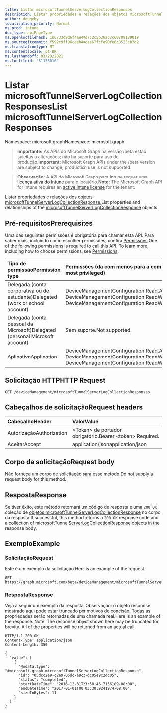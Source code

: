 ```yaml
---
title: Listar microsoftTunnelServerLogCollectionResponses
description: Listar propriedades e relações dos objetos microsoftTunnelServerLogCollectionResponse.
author: dougeby
localization_priority: Normal
ms.prod: intune
doc_type: apiPageType
ms.openlocfilehash: 1b6733d9d6f4ae40d7c2c5b362c7c60709189019
ms.sourcegitcommit: f592c9ff96ceeb40caa67fcfe90fe6c8525cb7d2
ms.translationtype: MT
ms.contentlocale: pt-BR
ms.lasthandoff: 03/23/2021
ms.locfileid: "51153010"
---
```

# <a name="list-microsofttunnelserverlogcollectionresponses"></a><span data-ttu-id="5e02c-103">Listar microsoftTunnelServerLogCollectionResponses</span><span class="sxs-lookup"><span data-stu-id="5e02c-103">List microsoftTunnelServerLogCollectionResponses</span></span>

<span data-ttu-id="5e02c-104">Namespace: microsoft.graph</span><span class="sxs-lookup"><span data-stu-id="5e02c-104">Namespace: microsoft.graph</span></span>

> <span data-ttu-id="5e02c-105">**Importante:** As APIs do Microsoft Graph na versão /beta estão sujeitas a alterações; não há suporte para uso de produção.</span><span class="sxs-lookup"><span data-stu-id="5e02c-105">**Important:** Microsoft Graph APIs under the /beta version are subject to change; production use is not supported.</span></span>

> <span data-ttu-id="5e02c-106">**Observação:** A API do Microsoft Graph para Intune requer uma [licença ativa do Intune](https://go.microsoft.com/fwlink/?linkid=839381) para o locatário.</span><span class="sxs-lookup"><span data-stu-id="5e02c-106">**Note:** The Microsoft Graph API for Intune requires an [active Intune license](https://go.microsoft.com/fwlink/?linkid=839381) for the tenant.</span></span>

<span data-ttu-id="5e02c-107">Listar propriedades e relações dos [objetos microsoftTunnelServerLogCollectionResponse.](../resources/intune-mstunnel-microsofttunnelserverlogcollectionresponse.md)</span><span class="sxs-lookup"><span data-stu-id="5e02c-107">List properties and relationships of the [microsoftTunnelServerLogCollectionResponse](../resources/intune-mstunnel-microsofttunnelserverlogcollectionresponse.md) objects.</span></span>

## <a name="prerequisites"></a><span data-ttu-id="5e02c-108">Pré-requisitos</span><span class="sxs-lookup"><span data-stu-id="5e02c-108">Prerequisites</span></span>
<span data-ttu-id="5e02c-p101">Uma das seguintes permissões é obrigatória para chamar esta API. Para saber mais, incluindo como escolher permissões, confira [Permissões](/graph/permissions-reference).</span><span class="sxs-lookup"><span data-stu-id="5e02c-p101">One of the following permissions is required to call this API. To learn more, including how to choose permissions, see [Permissions](/graph/permissions-reference).</span></span>

|<span data-ttu-id="5e02c-111">Tipo de permissão</span><span class="sxs-lookup"><span data-stu-id="5e02c-111">Permission type</span></span>|<span data-ttu-id="5e02c-112">Permissões (da com menos para a com mais privilégios)</span><span class="sxs-lookup"><span data-stu-id="5e02c-112">Permissions (from least to most privileged)</span></span>|
|:---|:---|
|<span data-ttu-id="5e02c-113">Delegada (conta corporativa ou de estudante)</span><span class="sxs-lookup"><span data-stu-id="5e02c-113">Delegated (work or school account)</span></span>|<span data-ttu-id="5e02c-114">DeviceManagementConfiguration.Read.All, DeviceManagementConfiguration.ReadWrite.All</span><span class="sxs-lookup"><span data-stu-id="5e02c-114">DeviceManagementConfiguration.Read.All, DeviceManagementConfiguration.ReadWrite.All</span></span>|
|<span data-ttu-id="5e02c-115">Delegada (conta pessoal da Microsoft)</span><span class="sxs-lookup"><span data-stu-id="5e02c-115">Delegated (personal Microsoft account)</span></span>|<span data-ttu-id="5e02c-116">Sem suporte.</span><span class="sxs-lookup"><span data-stu-id="5e02c-116">Not supported.</span></span>|
|<span data-ttu-id="5e02c-117">Aplicativo</span><span class="sxs-lookup"><span data-stu-id="5e02c-117">Application</span></span>|<span data-ttu-id="5e02c-118">DeviceManagementConfiguration.Read.All, DeviceManagementConfiguration.ReadWrite.All</span><span class="sxs-lookup"><span data-stu-id="5e02c-118">DeviceManagementConfiguration.Read.All, DeviceManagementConfiguration.ReadWrite.All</span></span>|

## <a name="http-request"></a><span data-ttu-id="5e02c-119">Solicitação HTTP</span><span class="sxs-lookup"><span data-stu-id="5e02c-119">HTTP Request</span></span>
<!-- {
  "blockType": "ignored"
}
-->
``` http
GET /deviceManagement/microsoftTunnelServerLogCollectionResponses
```

## <a name="request-headers"></a><span data-ttu-id="5e02c-120">Cabeçalhos de solicitação</span><span class="sxs-lookup"><span data-stu-id="5e02c-120">Request headers</span></span>
|<span data-ttu-id="5e02c-121">Cabeçalho</span><span class="sxs-lookup"><span data-stu-id="5e02c-121">Header</span></span>|<span data-ttu-id="5e02c-122">Valor</span><span class="sxs-lookup"><span data-stu-id="5e02c-122">Value</span></span>|
|:---|:---|
|<span data-ttu-id="5e02c-123">Autorização</span><span class="sxs-lookup"><span data-stu-id="5e02c-123">Authorization</span></span>|<span data-ttu-id="5e02c-124">&lt;Token&gt; de portador obrigatório.</span><span class="sxs-lookup"><span data-stu-id="5e02c-124">Bearer &lt;token&gt; Required.</span></span>|
|<span data-ttu-id="5e02c-125">Aceitar</span><span class="sxs-lookup"><span data-stu-id="5e02c-125">Accept</span></span>|<span data-ttu-id="5e02c-126">application/json</span><span class="sxs-lookup"><span data-stu-id="5e02c-126">application/json</span></span>|

## <a name="request-body"></a><span data-ttu-id="5e02c-127">Corpo da solicitação</span><span class="sxs-lookup"><span data-stu-id="5e02c-127">Request body</span></span>
<span data-ttu-id="5e02c-128">Não forneça um corpo de solicitação para esse método.</span><span class="sxs-lookup"><span data-stu-id="5e02c-128">Do not supply a request body for this method.</span></span>

## <a name="response"></a><span data-ttu-id="5e02c-129">Resposta</span><span class="sxs-lookup"><span data-stu-id="5e02c-129">Response</span></span>
<span data-ttu-id="5e02c-130">Se tiver êxito, este método retornará um código de resposta e uma `200 OK` coleção de [objetos microsoftTunnelServerLogCollectionResponse](../resources/intune-mstunnel-microsofttunnelserverlogcollectionresponse.md) no corpo da resposta.</span><span class="sxs-lookup"><span data-stu-id="5e02c-130">If successful, this method returns a `200 OK` response code and a collection of [microsoftTunnelServerLogCollectionResponse](../resources/intune-mstunnel-microsofttunnelserverlogcollectionresponse.md) objects in the response body.</span></span>

## <a name="example"></a><span data-ttu-id="5e02c-131">Exemplo</span><span class="sxs-lookup"><span data-stu-id="5e02c-131">Example</span></span>

### <a name="request"></a><span data-ttu-id="5e02c-132">Solicitação</span><span class="sxs-lookup"><span data-stu-id="5e02c-132">Request</span></span>
<span data-ttu-id="5e02c-133">Este é um exemplo da solicitação.</span><span class="sxs-lookup"><span data-stu-id="5e02c-133">Here is an example of the request.</span></span>
``` http
GET https://graph.microsoft.com/beta/deviceManagement/microsoftTunnelServerLogCollectionResponses
```

### <a name="response"></a><span data-ttu-id="5e02c-134">Resposta</span><span class="sxs-lookup"><span data-stu-id="5e02c-134">Response</span></span>
<span data-ttu-id="5e02c-p102">Veja a seguir um exemplo da resposta. Observação: o objeto response mostrado aqui pode estar truncado por motivos de concisão. Todas as propriedades serão retornadas de uma chamada real.</span><span class="sxs-lookup"><span data-stu-id="5e02c-p102">Here is an example of the response. Note: The response object shown here may be truncated for brevity. All of the properties will be returned from an actual call.</span></span>
``` http
HTTP/1.1 200 OK
Content-Type: application/json
Content-Length: 350

{
  "value": [
    {
      "@odata.type": "#microsoft.graph.microsoftTunnelServerLogCollectionResponse",
      "id": "05dcc2e9-c2e9-05dc-e9c2-dc05e9c2dc05",
      "status": "completed",
      "startDateTime": "2016-12-31T23:58:46.7156189-08:00",
      "endDateTime": "2017-01-01T00:03:30.9241974-08:00",
      "sizeInBytes": 11
    }
  ]
}
```




